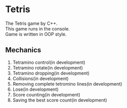 # Tetris
The Tetris game by C++. <br />
This game runs in the console. <br />
Game is written in OOP style. <br />

## Mechanics
1. Tetramino control(in development) <br />
2. Tetramino rotate(in development) <br />
3. Tetramino dropping(in development) <br />
4. Collisions(in development) <br />
5. Removing complete tetromino lines(in development) <br />
6. Lose(in development) <br />
7. Score counting(in development) <br />
8. Saving the best score count(in development) <br />
